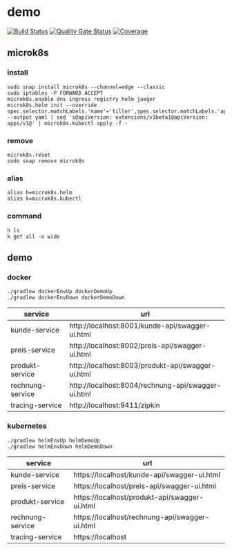 # demo

[![Build Status](https://travis-ci.org/octopus-prime/demo.svg?branch=master)](https://travis-ci.org/octopus-prime/demo)
[![Quality Gate Status](https://sonarcloud.io/api/project_badges/measure?project=octopus-prime_demo&metric=alert_status)](https://sonarcloud.io/dashboard?id=octopus-prime_demo)
[![Coverage](https://sonarcloud.io/api/project_badges/measure?project=octopus-prime_demo&metric=coverage)](https://sonarcloud.io/dashboard?id=octopus-prime_demo)

## microk8s

### install

```
sudo snap install microk8s --channel=edge --classic
sudo iptables -P FORWARD ACCEPT
microk8s.enable dns ingress registry helm jaeger
microk8s.helm init --override spec.selector.matchLabels.'name'='tiller',spec.selector.matchLabels.'app'='helm' --output yaml | sed 's@apiVersion: extensions/v1beta1@apiVersion: apps/v1@' | microk8s.kubectl apply -f -
```

### remove

```
microk8s.reset
sudo snap remove microk8s
```

### alias

```
alias h=microk8s.helm
alias k=microk8s.kubectl
```

### command

```
h ls
k get all -o wide
```

## demo

### docker

```
./gradlew dockerEnvUp dockerDemoUp
./gradlew dockerEnvDown dockerDemoDown
```

| service          | url |
| ---              | --- |
| kunde-service    | http://localhost:8001/kunde-api/swagger-ui.html |
| preis-service    | http://localhost:8002/preis-api/swagger-ui.html |
| produkt-service  | http://localhost:8003/produkt-api/swagger-ui.html |
| rechnung-service | http://localhost:8004/rechnung-api/swagger-ui.html |
| tracing-service  | http://localhost:9411/zipkin |

### kubernetes

```
./gradlew helmEnvUp helmDemoUp
./gradlew helmEnvDown helmDemoDown
```

| service          | url |
| ---              | --- |
| kunde-service    | https://localhost/kunde-api/swagger-ui.html |
| preis-service    | https://localhost/preis-api/swagger-ui.html |
| produkt-service  | https://localhost/produkt-api/swagger-ui.html |
| rechnung-service | https://localhost/rechnung-api/swagger-ui.html |
| tracing-service  | https://localhost |

